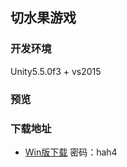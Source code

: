 ## 切水果游戏  

### 开发环境  
Unity5.5.0f3 + vs2015  

### 预览  

### 下载地址  
* [Win版下载](http://pan.baidu.com/s/1bo1JybX) 密码：hah4
